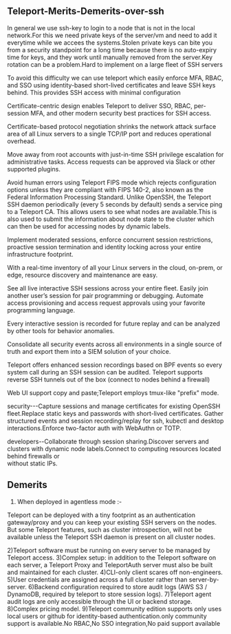 ## Teleport-Merits-Demerits-over-ssh ##

In general we use ssh-key to login to a node that is not in the local network.For this we need private keys of the server/vm and need to add it everytime while we accees the systems.Stolen private keys can bite you from a security standpoint for a long time because there is no auto-expiry time for keys, and they work until manually removed from the server.Key rotation can be a problem.Hard to implement on a large fleet of SSH servers

To avoid this difficulty we can use teleport which easily enforce MFA, RBAC, and SSO using identity-based short-lived certificates and leave SSH keys behind. This provides SSH access with minimal configuration

Certificate-centric design enables Teleport to deliver SSO, RBAC, per-session MFA, and other modern security best practices for SSH access.

Certificate-based protocol negotiation shrinks the network attack surface area of all Linux servers to a single TCP/IP port and reduces operational overhead.

Move away from root accounts with just-in-time SSH privilege escalation for administrative tasks. Access requests can be approved via Slack or other supported plugins.

Avoid human errors using Teleport FIPS mode which rejects configuration options unless they are compliant with FIPS 140-2, also known as the Federal Information Processing Standard.
Unlike OpenSSH, the Teleport SSH daemon periodically (every 5 seconds by default) sends a service ping to a Teleport CA. This allows users to see what nodes are available.This is also used to submit the information about node state to the cluster which can then be used for accessing nodes by dynamic labels.

Implement moderated sessions, enforce concurrent session restrictions, proactive session termination and identity locking across your entire infrastructure footprint.

With a real-time inventory of all your Linux servers in the cloud, on-prem, or edge, resource discovery and maintenance are easy.

See all live interactive SSH sessions across your entire fleet. Easily join another user’s session for pair programming or debugging.
Automate access provisioning and access request approvals using your favorite programming language.

Every interactive session is recorded for future replay and can be analyzed by other tools for behavior anomalies.

Consolidate all security events across all environments in a single source of truth and export them into a SIEM solution of your choice.

Teleport offers enhanced session recordings based on BPF events so every system call during an SSH session can be audited.
Teleport supports reverse SSH tunnels out of the box (connect to nodes behind a firewall)

 Web UI support copy and paste;Teleport employs tmux-like "prefix" mode.



security---Capture sessions and manage certificates for existing OpenSSH fleet.Replace static keys and passwords with short-lived certificates.
            Gather structured events and session recording/replay for ssh, kubectl and desktop interactions.Enforce two-factor auth with WebAuthn or TOTP.

developers--Collaborate through session sharing.Discover servers and clusters with dynamic node labels.Connect to computing resources located behind firewalls or   
             without static IPs.



Demerits
--------------
 1) When deployed in agentless mode :-

 Teleport can be deployed with a tiny footprint as an authentication gateway/proxy and you can keep your existing SSH servers on the nodes. But some Teleport features, such as cluster introspection, will not be available unless the Teleport SSH daemon is present on all cluster nodes.

2)Teleport software must be running on every server to be managed by Teleport access.
3)Complex setup: in addition to the Teleport software on each server, a Teleport Proxy and TeleportAuth server must also be built and maintained for each cluster.
4)CLI-only client scares off non-engineers.
5)User credentials are assigned across a full cluster rather than server-by-server.
6)Backend configuration required to store audit logs (AWS S3 / DynamoDB, required by teleport to store session logs).
7)Teleport agent audit logs are only accessible through the UI or backend storage.
8)Complex pricing model.
9)Teleport community edition supports only uses local users or github for identity-based authentication.only community support is available.No RBAC,No SSO   integration,No paid support available








